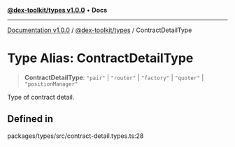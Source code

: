 [**@dex-toolkit/types v1.0.0**](../README.md) • **Docs**

***

[Documentation v1.0.0](../../../packages.md) / [@dex-toolkit/types](../README.md) / ContractDetailType

# Type Alias: ContractDetailType

> **ContractDetailType**: `"pair"` \| `"router"` \| `"factory"` \| `"quoter"` \| `"positionManager"`

Type of contract detail.

## Defined in

packages/types/src/contract-detail.types.ts:28
